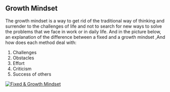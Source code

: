 ## Growth Mindset

The growth mindset is a way to get rid of the traditional way of thinking and surrender to the challenges of life and not to search for new ways to solve the problems that we face in work or in daily life.
And in the picture below, an explanation of the difference between a fixed and a growth mindset ,And how does each method deal with:

1. Challenges
2. Obstacles
3. Effort
4. Criticism
5. Success of others

[![ Fixed & Growth Mindset](https://i1.wp.com/www.brainpickings.org/wp-content/uploads/2012/04/taschen_informationgraphics10.jpg?w=680&ssl=1)](https://i1.wp.com/www.brainpickings.org/wp-content/uploads/2012/04/)
